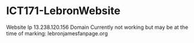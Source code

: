 # ICT171-LebronWebsite
Website Ip 13.238.120.156
Domain Currently not working but may be at the time of marking: lebronjamesfanpage.org
